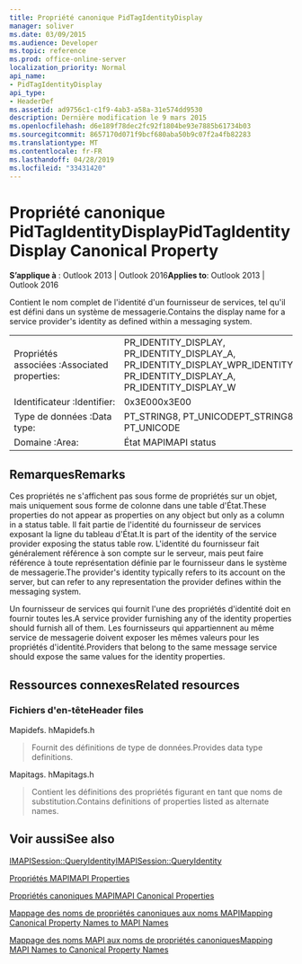 ```yaml
---
title: Propriété canonique PidTagIdentityDisplay
manager: soliver
ms.date: 03/09/2015
ms.audience: Developer
ms.topic: reference
ms.prod: office-online-server
localization_priority: Normal
api_name:
- PidTagIdentityDisplay
api_type:
- HeaderDef
ms.assetid: ad9756c1-c1f9-4ab3-a58a-31e574dd9530
description: Dernière modification le 9 mars 2015
ms.openlocfilehash: d6e189f78dec2fc92f1804be93e7885b61734b03
ms.sourcegitcommit: 8657170d071f9bcf680aba50b9c07f2a4fb82283
ms.translationtype: MT
ms.contentlocale: fr-FR
ms.lasthandoff: 04/28/2019
ms.locfileid: "33431420"
---
```

# <a name="pidtagidentitydisplay-canonical-property"></a><span data-ttu-id="4e5c1-103">Propriété canonique PidTagIdentityDisplay</span><span class="sxs-lookup"><span data-stu-id="4e5c1-103">PidTagIdentityDisplay Canonical Property</span></span>

  
  
<span data-ttu-id="4e5c1-104">**S’applique à** : Outlook 2013 | Outlook 2016</span><span class="sxs-lookup"><span data-stu-id="4e5c1-104">**Applies to**: Outlook 2013 | Outlook 2016</span></span> 
  
<span data-ttu-id="4e5c1-105">Contient le nom complet de l'identité d'un fournisseur de services, tel qu'il est défini dans un système de messagerie.</span><span class="sxs-lookup"><span data-stu-id="4e5c1-105">Contains the display name for a service provider's identity as defined within a messaging system.</span></span> 
  
|||
|:-----|:-----|
|<span data-ttu-id="4e5c1-106">Propriétés associées :</span><span class="sxs-lookup"><span data-stu-id="4e5c1-106">Associated properties:</span></span>  <br/> |<span data-ttu-id="4e5c1-107">PR_IDENTITY_DISPLAY, PR_IDENTITY_DISPLAY_A, PR_IDENTITY_DISPLAY_W</span><span class="sxs-lookup"><span data-stu-id="4e5c1-107">PR_IDENTITY_DISPLAY, PR_IDENTITY_DISPLAY_A, PR_IDENTITY_DISPLAY_W</span></span>  <br/> |
|<span data-ttu-id="4e5c1-108">Identificateur :</span><span class="sxs-lookup"><span data-stu-id="4e5c1-108">Identifier:</span></span>  <br/> |<span data-ttu-id="4e5c1-109">0x3E00</span><span class="sxs-lookup"><span data-stu-id="4e5c1-109">0x3E00</span></span>  <br/> |
|<span data-ttu-id="4e5c1-110">Type de données :</span><span class="sxs-lookup"><span data-stu-id="4e5c1-110">Data type:</span></span>  <br/> |<span data-ttu-id="4e5c1-111">PT_STRING8, PT_UNICODE</span><span class="sxs-lookup"><span data-stu-id="4e5c1-111">PT_STRING8, PT_UNICODE</span></span>  <br/> |
|<span data-ttu-id="4e5c1-112">Domaine :</span><span class="sxs-lookup"><span data-stu-id="4e5c1-112">Area:</span></span>  <br/> |<span data-ttu-id="4e5c1-113">État MAPI</span><span class="sxs-lookup"><span data-stu-id="4e5c1-113">MAPI status</span></span>  <br/> |
   
## <a name="remarks"></a><span data-ttu-id="4e5c1-114">Remarques</span><span class="sxs-lookup"><span data-stu-id="4e5c1-114">Remarks</span></span>

<span data-ttu-id="4e5c1-115">Ces propriétés ne s'affichent pas sous forme de propriétés sur un objet, mais uniquement sous forme de colonne dans une table d'État.</span><span class="sxs-lookup"><span data-stu-id="4e5c1-115">These properties do not appear as properties on any object but only as a column in a status table.</span></span> <span data-ttu-id="4e5c1-116">Il fait partie de l'identité du fournisseur de services exposant la ligne du tableau d'État.</span><span class="sxs-lookup"><span data-stu-id="4e5c1-116">It is part of the identity of the service provider exposing the status table row.</span></span> <span data-ttu-id="4e5c1-117">L'identité du fournisseur fait généralement référence à son compte sur le serveur, mais peut faire référence à toute représentation définie par le fournisseur dans le système de messagerie.</span><span class="sxs-lookup"><span data-stu-id="4e5c1-117">The provider's identity typically refers to its account on the server, but can refer to any representation the provider defines within the messaging system.</span></span> 
  
<span data-ttu-id="4e5c1-118">Un fournisseur de services qui fournit l'une des propriétés d'identité doit en fournir toutes les.</span><span class="sxs-lookup"><span data-stu-id="4e5c1-118">A service provider furnishing any of the identity properties should furnish all of them.</span></span> <span data-ttu-id="4e5c1-119">Les fournisseurs qui appartiennent au même service de messagerie doivent exposer les mêmes valeurs pour les propriétés d'identité.</span><span class="sxs-lookup"><span data-stu-id="4e5c1-119">Providers that belong to the same message service should expose the same values for the identity properties.</span></span> 
  
## <a name="related-resources"></a><span data-ttu-id="4e5c1-120">Ressources connexes</span><span class="sxs-lookup"><span data-stu-id="4e5c1-120">Related resources</span></span>

### <a name="header-files"></a><span data-ttu-id="4e5c1-121">Fichiers d'en-tête</span><span class="sxs-lookup"><span data-stu-id="4e5c1-121">Header files</span></span>

<span data-ttu-id="4e5c1-122">Mapidefs. h</span><span class="sxs-lookup"><span data-stu-id="4e5c1-122">Mapidefs.h</span></span>
  
> <span data-ttu-id="4e5c1-123">Fournit des définitions de type de données.</span><span class="sxs-lookup"><span data-stu-id="4e5c1-123">Provides data type definitions.</span></span>
    
<span data-ttu-id="4e5c1-124">Mapitags. h</span><span class="sxs-lookup"><span data-stu-id="4e5c1-124">Mapitags.h</span></span>
  
> <span data-ttu-id="4e5c1-125">Contient les définitions des propriétés figurant en tant que noms de substitution.</span><span class="sxs-lookup"><span data-stu-id="4e5c1-125">Contains definitions of properties listed as alternate names.</span></span>
    
## <a name="see-also"></a><span data-ttu-id="4e5c1-126">Voir aussi</span><span class="sxs-lookup"><span data-stu-id="4e5c1-126">See also</span></span>



[<span data-ttu-id="4e5c1-127">IMAPISession::QueryIdentity</span><span class="sxs-lookup"><span data-stu-id="4e5c1-127">IMAPISession::QueryIdentity</span></span>](imapisession-queryidentity.md)


[<span data-ttu-id="4e5c1-128">Propriétés MAPI</span><span class="sxs-lookup"><span data-stu-id="4e5c1-128">MAPI Properties</span></span>](mapi-properties.md)
  
[<span data-ttu-id="4e5c1-129">Propriétés canoniques MAPI</span><span class="sxs-lookup"><span data-stu-id="4e5c1-129">MAPI Canonical Properties</span></span>](mapi-canonical-properties.md)
  
[<span data-ttu-id="4e5c1-130">Mappage des noms de propriétés canoniques aux noms MAPI</span><span class="sxs-lookup"><span data-stu-id="4e5c1-130">Mapping Canonical Property Names to MAPI Names</span></span>](mapping-canonical-property-names-to-mapi-names.md)
  
[<span data-ttu-id="4e5c1-131">Mappage des noms MAPI aux noms de propriétés canoniques</span><span class="sxs-lookup"><span data-stu-id="4e5c1-131">Mapping MAPI Names to Canonical Property Names</span></span>](mapping-mapi-names-to-canonical-property-names.md)

